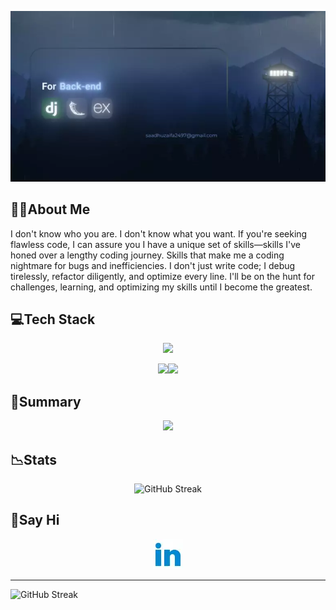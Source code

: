 <p align="center">
   
   <img src="https://raw.githubusercontent.com/434huzaifa/434huzaifa/main/assets/card.webp">
   
</p>


## 👨‍💻About Me

I don't know who you are. I don't know what you want. If you're seeking flawless code, I can assure you I have a unique set of skills—skills I've honed over a lengthy coding journey. Skills that make me a coding nightmare for bugs and inefficiencies. I don't just write code; I debug tirelessly, refactor diligently, and optimize every line. I'll be on the hunt for challenges, learning, and optimizing my skills until I become the greatest.


## 💻Tech Stack
<p align="center">
  <a href="">
    <img src="https://skillicons.dev/icons?i=py,django,flask,express,react,ts" />
  </a>
</p>
<p align="center">  
  <a href="">
    <img src="https://skillicons.dev/icons?i=nodejs,postgres,mongodb,mysql,firebase,git,docker" /><img width="47px" src=https://imgildev.gallerycdn.vsassets.io/extensions/imgildev/vscode-drizzle-snippets/1.0.0/1705938723102/Microsoft.VisualStudio.Services.Icons.Default />
  </a>
</p>



## 📜Summary

<p align="center">
    <img src="http://github-profile-summary-cards.vercel.app/api/cards/profile-details?username=434huzaifa&theme=2077" />
</p>

## 📉Stats 

<p align="center">
    <img src="https://github-readme-streak-stats.herokuapp.com?user=434huzaifa&theme=radical&hide_border=true&date_format=M%20j%5B%2C%20Y%5D&card_width=700&hide_current_streak=true" alt="GitHub Streak" />
</p>

## 💬Say Hi
<p align="center">
   <a href="http://www.linkedin.com/in/434-md-huzaifa">
   <img src="https://raw.githubusercontent.com/434huzaifa/434huzaifa/main/assets/link2.webp">
   </a>
</p>

---

<img src="https://github-readme-stats.vercel.app/api/top-langs/?username=434huzaifa" alt="GitHub Streak" />
